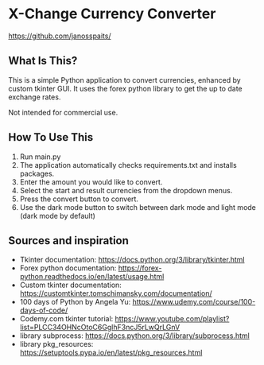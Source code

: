 X-Change Currency Converter
==============================

https://github.com/janosspaits/

What Is This?
-------------

This is a simple Python application to convert currencies, enhanced by custom tkinter GUI. It uses the forex python library to get the up to date exchange rates.

Not intended for commercial use.

How To Use This
---------------

1. Run main.py
2. The application automatically checks requirements.txt and installs packages.
3. Enter the amount you would like to convert.
4. Select the start and result currencies from the dropdown menus.
5. Press the convert button to convert.
6. Use the dark mode button to switch between dark mode and light mode (dark mode by default)


Sources and inspiration
-----------

- Tkinter documentation: https://docs.python.org/3/library/tkinter.html 
- Forex python documentation: https://forex-python.readthedocs.io/en/latest/usage.html
- Custom tkinter documentation: https://customtkinter.tomschimansky.com/documentation/
- 100 days of Python by Angela Yu: https://www.udemy.com/course/100-days-of-code/
- Codemy.com tkinter tutorial: https://www.youtube.com/playlist?list=PLCC34OHNcOtoC6GglhF3ncJ5rLwQrLGnV
- library subprocess: https://docs.python.org/3/library/subprocess.html
- library pkg_resources: https://setuptools.pypa.io/en/latest/pkg_resources.html

